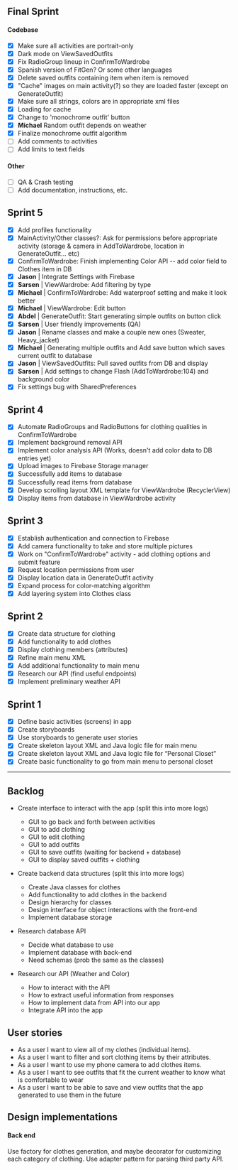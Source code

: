 ## Final Sprint

#### Codebase
- [x] Make sure all activities are portrait-only
- [x] Dark mode on ViewSavedOutfits
- [x] Fix RadioGroup lineup in ConfirmToWardrobe
- [x] Spanish version of FitGen? Or some other languages
- [x] Delete saved outfits containing item when item is removed
- [x] "Cache" images on main activity(?) so they are loaded faster (except on GenerateOutfit)
- [x] Make sure all strings, colors are in appropriate xml files
- [x] Loading for cache
- [x] Change to 'monochrome outfit' button
- [x] **Michael** Random outfit depends on weather
- [x] Finalize monochrome outfit algorithm
- [ ] Add comments to activities
- [ ] Add limits to text fields

#### Other
- [ ] QA & Crash testing
- [ ] Add documentation, instructions, etc.

## Sprint 5
- [x] Add profiles functionality
- [x] MainActivity/Other classes?: Ask for permissions before appropriate activity (storage & camera in AddToWardrobe, location in GenerateOutfit... etc)
- [x] ConfirmToWardrobe: Finish implementing Color API -- add color field to Clothes item in DB
- [x] **Jason** | Integrate Settings with Firebase
- [x] **Sarsen** | ViewWardrobe: Add filtering by type
- [x] **Michael** | ConfirmToWardrobe: Add waterproof setting and make it look better
- [x] **Michael** | ViewWardrobe: Edit button
- [x] **Abdel** | GenerateOutfit: Start generating simple outfits on button click
- [x] **Sarsen** | User friendly improvements (QA)
- [x] **Jason** | Rename classes and make a couple new ones (Sweater, Heavy_jacket)
- [x] **Michael** | Generating multiple outfits and Add save button which saves current outfit to database
- [x] **Jason** | ViewSavedOutfits: Pull saved outfits from DB and display
- [x] **Sarsen** | Add settings to change Flash (AddToWardrobe:104) and background color
- [x] Fix settings bug with SharedPreferences

## Sprint 4
- [x] Automate RadioGroups and RadioButtons for clothing qualities in ConfirmToWardrobe
- [x] Implement background removal API
- [x] Implement color analysis API (Works, doesn't add color data to DB entries yet)
- [x] Upload images to Firebase Storage manager
- [x] Successfully add items to database
- [x] Successfully read items from database
- [x] Develop scrolling layout XML template for ViewWardrobe (RecyclerView)
- [x] Display items from database in ViewWardrobe activity

## Sprint 3
- [x] Establish authentication and connection to Firebase
- [x] Add camera functionality to take and store multiple pictures
- [x] Work on "ConfirmToWardrobe" activity - add clothing options and submit feature
- [x] Request location permissions from user
- [x] Display location data in GenerateOutfit activity
- [x] Expand process for color-matching algorithm
- [x] Add layering system into Clothes class

## Sprint 2

- [x] Create data structure for clothing
- [x] Add functionality to add clothes
- [x] Display clothing members (attributes)
- [x] Refine main menu XML
- [x] Add additional functionality to main menu
- [x] Research our API (find useful endpoints)
- [x] Implement preliminary weather API

## Sprint 1

- [x] Define basic activities (screens) in app
- [x] Create storyboards
- [x] Use storyboards to generate user stories
- [x] Create skeleton layout XML and Java logic file for main menu
- [x] Create skeleton layout XML and Java logic file for “Personal Closet”
- [x] Create basic functionality to go from main menu to personal closet

---

## Backlog

- Create interface to interact with the app (split this into more logs)
  - GUI to go back and forth between activities
  - GUI to add clothing
  - GUI to edit clothing
  - GUI to add outfits
  - GUI to save outfits (waiting for backend + database)
  - GUI to display saved outfits + clothing

- Create backend data structures (split this into more logs)
  - Create Java classes for clothes
  - Add functionality to add clothes in the backend
  - Design hierarchy for classes 
  - Design interface for object interactions with the front-end
  - Implement database storage

- Research database API
  - Decide what database to use
  - Implement database with back-end
  - Need schemas (prob the same as the classes)

- Research our API (Weather and Color)
  - How to interact with the API
  - How to extract useful information from responses
  - How to implement data from API into our app
  - Integrate API into the app

## User stories

- As a user I want to view all of my clothes (individual items).
- As a user I want to filter and sort clothing items by their attributes.
- As a user I want to use my phone camera to add clothes items.
- As a user I want to see outfits that fit the current weather to know what is comfortable to wear
- As a user I want to be able to save and view outfits that the app generated to use them in the future

## Design implementations

#### Back end

Use factory for clothes generation, and maybe decorator for customizing each category of clothing. Use adapter pattern for parsing third party API.
